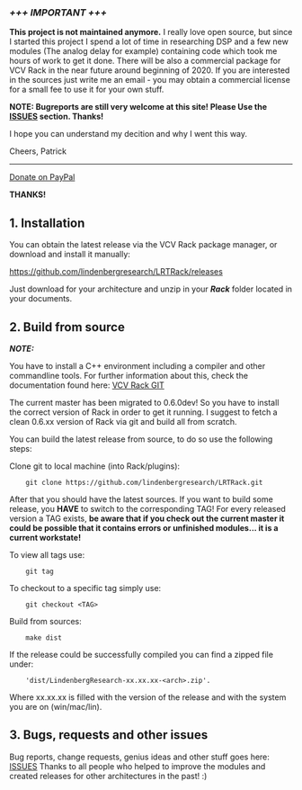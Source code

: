 ### _**+++ IMPORTANT +++**_ 

**This project is not maintained anymore.** I really love open source, but since I started this project I spend a lot of time in researching DSP and a few new modules (The analog delay for example) containing code which took me hours of work to get it done. There will be also a commercial package for VCV Rack in the near future around beginning of 2020.
If you are interested in the sources just write me an email - you may obtain a commercial license for a small fee to use it for your own stuff.

**NOTE: Bugreports are still very welcome at this site! Please Use the [ISSUES](https://github.com/lindenbergresearch/LRTRack/issues) section. Thanks!**

I hope you can understand my decition and why I went this way.

Cheers,
Patrick

----------------

[Donate on PayPal](https://www.paypal.com/cgi-bin/webscr?cmd=_s-xclick&hosted_button_id=MF9AVCUQ73ELN&source=url)

__THANKS!__

## 1. Installation

You can obtain the latest release via the VCV Rack package manager, or download and install it manually:

<https://github.com/lindenbergresearch/LRTRack/releases>


Just download for your architecture and unzip in your _**Rack**_ folder located in your documents.


## 2. Build from source

_**NOTE:**_

You have to install a C++ environment including a compiler and other commandline tools.
For further information about this, check the documentation found here: [VCV Rack GIT](https://github.com/VCVRack/Rack)


The current master has been migrated to 0.6.0dev! So you have to install the correct version
of Rack in order to get it running. I suggest to fetch a clean 0.6.xx version of Rack via git and build
all from scratch.

You can build the latest release from source, to do so use the following steps:


Clone git to local machine (into Rack/plugins):

        git clone https://github.com/lindenbergresearch/LRTRack.git

After that you should have the latest sources. If you want to build some release, you **HAVE**
to switch to the corresponding TAG! For every released version a TAG exists, **be aware that if you check out the current master it could be
possible that it contains errors or unfinished modules... it is a current workstate!**

To view all tags use:

        git tag

To checkout to a specific tag simply use:

        git checkout <TAG>

Build from sources:

        make dist

If the release could be successfully compiled you can find a zipped file under:

        'dist/LindenbergResearch-xx.xx.xx-<arch>.zip'.

Where xx.xx.xx is filled with the version of the release and <arch> with the system you are on (win/mac/lin).

## 3. Bugs, requests and other issues

Bug reports, change requests, genius ideas and other stuff goes here: [ISSUES](https://github.com/lindenbergresearch/LRTRack/issues)
Thanks to all people who helped to improve the modules and created releases for other architectures in the past! :)


